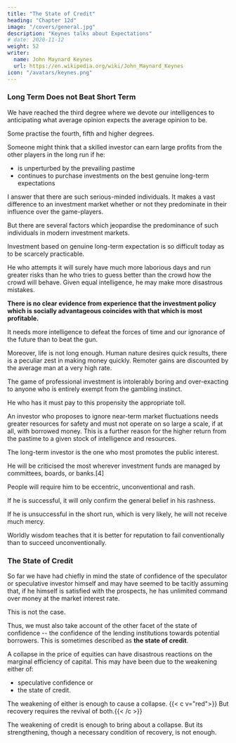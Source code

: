 ```yaml
---
title: "The State of Credit"
heading: "Chapter 12d"
image: "/covers/general.jpg"
description: "Keynes talks about Expectations"
# date: 2020-11-12
weight: 52
writer:
  name: John Maynard Keynes
  url: https://en.wikipedia.org/wiki/John_Maynard_Keynes
icon: "/avatars/keynes.png"
---
```




### Long Term Does not Beat Short Term

We have reached the third degree where we devote our intelligences to anticipating what average opinion expects the average opinion to be. 

Some practise the fourth, fifth and higher degrees. 

Someone might think that a skilled investor can earn large profits from the other players in the long run if he:
- is unperturbed by the prevailing pastime
- continues to purchase investments on the best genuine long-term expectations 

I answer that there are such serious-minded individuals. It makes a vast difference to an investment market whether or not they predominate in their influence over the game-players. 

But there are several factors which jeopardise the predominance of such individuals in modern investment markets. 

Investment based on genuine long-term expectation is so difficult today as to be scarcely practicable. 

He who attempts it will surely have much more laborious days and run greater risks than he who tries to guess better than the crowd how the crowd will behave. Given equal intelligence, he may make more disastrous mistakes. 

**There is no clear evidence from experience that the investment policy which is socially advantageous coincides with that which is most profitable.** 

It needs more intelligence to defeat the forces of time and our ignorance of the future than to beat the gun. 

Moreover, life is not long enough. Human nature desires quick results, there is a peculiar zest in making money quickly. Remoter gains are discounted by the average man at a very high rate. 

The game of professional investment is intolerably boring and over-exacting to anyone who is entirely exempt from the gambling instinct. 

He who has it must pay to this propensity the appropriate toll.

An investor who proposes to ignore near-term market fluctuations needs greater resources for safety and must not operate on so large a scale, if at all, with borrowed money. This is a further reason for the higher return from the pastime to a given stock of intelligence and resources. 

The long-term investor is the one who most promotes the public interest.

He will be criticised the most wherever investment funds are managed by committees, boards, or banks.[4]

People will require him to be eccentric, unconventional and rash. 

If he is successful, it will only confirm the general belief in his rashness.

If he is unsuccessful in the short run, which is very likely, he will not receive much mercy.

Worldly wisdom teaches that it is better for reputation to fail conventionally than to succeed unconventionally. 


<!-- 5.  -->


### The State of Credit

So far we have had chiefly in mind the state of confidence of the speculator or speculative investor himself and may have seemed to be tacitly assuming that, if he himself is satisfied with the prospects, he has unlimited command over money at the market interest rate. 

This is not the case. 

Thus, we must also take account of the other facet of the state of confidence -- the confidence of the lending institutions towards potential borrowers. This is sometimes described as **the state of credit**. 

A collapse in the price of equities can have disastrous reactions on the marginal efficiency of capital. This may have been due to the weakening either of:
- speculative confidence or
- the state of credit. 

The weakening of either is enough to cause a collapse. {{< c v="red">}} But recovery requires the revival of both.{{< /c >}}

The weakening of credit is enough to bring about a collapse. But its strengthening, though a necessary condition of recovery, is not enough. 


